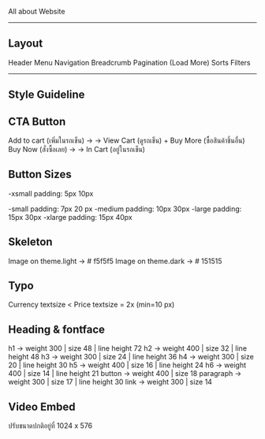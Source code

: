 All about Website

-----------------
Layout
-----------------
Header
Menu Navigation
Breadcrumb
Pagination (Load More)
Sorts
Filters

-----------------
Style Guideline
-----------------

CTA Button
-----------------
Add to cart (เพิ่มในรถเข็น) → <background activity> → View Cart (ดูรถเข็น) + Buy More (ซื้อสินค้าชิ้นอื่น)
Buy Now (สั่งซื้อเลย) → <open cart> → In Cart (อยู่ในรถเข็น)


Button Sizes
-----------------
-xsmall padding: 5px 10px

-small padding: 7px 20 px
-medium padding: 10px 30px
-large padding: 15px 30px
-xlarge padding: 15px 40px


Skeleton
-----------------
Image on theme.light → # f5f5f5
Image on theme.dark → # 151515


Typo
-----------------
Currency textsize < Price textsize = 2x (min=10 px)


Heading & fontface
-----------------
h1 → weight 300 | size 48 | line height 72
h2 → weight 400 | size 32 | line height 48
h3 → weight 300 | size 24 | line height 36
h4 → weight 300 | size 20 | line height 30
h5 → weight 400 | size 16 | line height 24
h6 → weight 400 | size 14 | line height 21
button → weight 400 | size 18
paragraph → weight 300 | size 17 | line height 30
link → weight 300 | size 14


Video Embed
-----------------
ปรับขนาดปกติอยู่ที่ 1024 x 576
